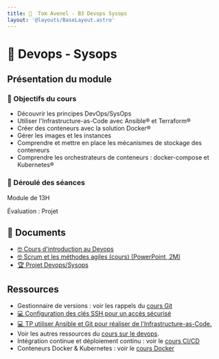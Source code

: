 ```yaml
---
title: 󱃾  Tom Avenel - B3 Devops Sysops
layout: '@layouts/BaseLayout.astro'
---
```


# 󱃾  Devops - Sysops

## Présentation du module

### 🎯 Objectifs du cours

- Découvrir les principes DevOps/SysOps
- Utiliser l'Infrastructure-as-Code avec Ansible® et Terraform®
- Créer des conteneurs avec la solution Docker®
- Gérer les images et les instances 
- Comprendre et mettre en place les mécanismes de stockage des conteneurs
- Comprendre les orchestrateurs de conteneurs : docker-compose et Kubernetes®

### 📅 Déroulé des séances

Module de 13H

Évaluation : Projet

## 📑 Documents

- [🤓 Cours d'introduction au Devops](/epsi/b3/devops/cours)
- [🤓 Scrum et les méthodes agiles (cours) (PowerPoint, 2M)](/cours/scrum.pptx)
- [🏆 Projet Devops/Sysops](/epsi/b3/devops/projet)

## Ressources

- Gestionnaire de versions : voir les rappels du [cours Git](/cours/git)
- [💻 Configuration des clés SSH pour un accès sécurisé](/cours/devops/tp_ssh)
- [💻 TP utiliser Ansible et Git pour réaliser de l'Infrastructure-as-Code.](/cours/git/tp-ansible)
- Voir les autres ressources du [cours sur le devops](/cours/devops).
- Intégration continue et déploiement continu : voir le [cours CI/CD](/cours/ci)
- Conteneurs Docker & Kubernetes : voir le [cours Docker](/cours/docker)

